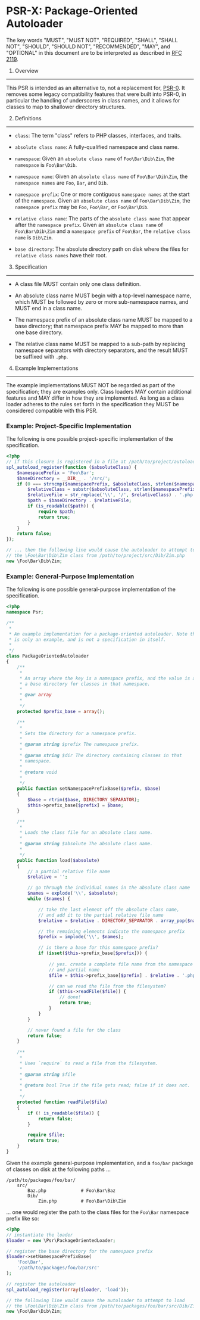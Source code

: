 PSR-X: Package-Oriented Autoloader
==================================

The key words "MUST", "MUST NOT", "REQUIRED", "SHALL", "SHALL NOT", "SHOULD",
"SHOULD NOT", "RECOMMENDED", "MAY", and "OPTIONAL" in this document are to be
interpreted as described in [RFC 2119](http://tools.ietf.org/html/rfc2119).


1. Overview
-----------

This PSR is intended as an alternative to, not a replacement for,
[PSR-0](https://github.com/php-fig/fig-standards/blob/master/accepted/PSR-0.md).
It removes some legacy compatibility features that were built into PSR-0, in
particular the handling of underscores in class names, and it allows for
classes to map to shallower directory structures.


2. Definitions
--------------

- `class`: The term "class" refers to PHP classes, interfaces, and traits.

- `absolute class name`: A fully-qualified namespace and class name.

- `namespace`: Given an `absolute class name` of `Foo\Bar\Dib\Zim`, the
  `namespace` is `Foo\Bar\Dib`.

- `namespace name`: Given an `absolute class name` of `Foo\Bar\Dib\Zim`, the
  `namespace names` are `Foo`, `Bar`, and `Dib`.

- `namespace prefix`: One or more contiguous `namespace names` at the start of
  the `namespace`. Given an `absolute class name` of `Foo\Bar\Dib\Zim`, the
  `namespace prefix` may be `Foo`, `Foo\Bar`, or `Foo\Bar\Dib`.

- `relative class name`: The parts of the `absolute class name` that appear
  after the `namespace prefix`. Given an `absolute class name` of
  `Foo\Bar\Dib\Zim` and a `namespace prefix` of `Foo\Bar`, the `relative class
  name` is `Dib\Zim`.

- `base directory`: The absolute directory path on disk where the files for
  `relative class names` have their root.


3. Specification
----------------

- A class file MUST contain only one class definition.

- An absolute class name MUST begin with a top-level namespace name, which
  MUST be followed by zero or more sub-namespace names, and MUST end in a
  class name.

- The namespace prefix of an absolute class name MUST be mapped to a base
  directory; that namespace prefix MAY be mapped to more than one base
  directory.

- The relative class name MUST be mapped to a sub-path by replacing namespace
  separators with directory separators, and the result MUST be suffixed with
  `.php`.


4. Example Implementations
--------------------------

The example implementations MUST NOT be regarded as part of the specification;
they are examples only. Class loaders MAY contain additional features and MAY
differ in how they are implemented. As long as a class loader adheres to the
rules set forth in the specification they MUST be considered compatible
with this PSR.


### Example: Project-Specific Implementation

The following is one possible project-specific implementation of the
specification.

```php
<?php
// if this closure is registered in a file at /path/to/project/autoload.php ...
spl_autoload_register(function ($absoluteClass) {
    $namespacePrefix = 'Foo\Bar';
    $baseDirectory = __DIR__ . '/src/';
    if (0 === strncmp($namespacePrefix, $absoluteClass, strlen($namespacePrefix))) {
        $relativeClass = substr($absoluteClass, strlen($namespacePrefix));
        $relativeFile = str_replace('\\', '/', $relativeClass) . '.php';
        $path = $baseDirectory . $relativeFile;
        if (is_readable($path)) {
            require $path;
            return true;
        }
    }
    return false;
});

// ... then the following line would cause the autoloader to attempt to load
// the \Foo\Bar\Dib\Zim class from /path/to/project/src/Dib/Zim.php
new \Foo\Bar\Dib\Zim;
```


### Example: General-Purpose Implementation

The following is one possible general-purpose implementation of the
specification.

```php
<?php
namespace Psr;

/**
 * 
 * An example implementation for a package-oriented autoloader. Note that this
 * is only an example, and is not a specification in itself.
 * 
 */
class PackageOrientedAutoloader
{
    /**
     * 
     * An array where the key is a namespace prefix, and the value is a
     * a base directory for classes in that namespace.
     * 
     * @var array
     * 
     */
    protected $prefix_base = array();

    /**
     * 
     * Sets the directory for a namespace prefix.
     * 
     * @param string $prefix The namespace prefix.
     * 
     * @param string $dir The directory containing classes in that
     * namespace.
     * 
     * @return void
     * 
     */
    public function setNamespacePrefixBase($prefix, $base)
    {
        $base = rtrim($base, DIRECTORY_SEPARATOR);
        $this->prefix_base[$prefix] = $base;
    }

    /**
     * 
     * Loads the class file for an absolute class name.
     * 
     * @param string $absolute The absolute class name.
     * 
     */
    public function load($absolute)
    {
        // a partial relative file name
        $relative = '';

        // go through the individual names in the absolute class name
        $names = explode('\\', $absolute);
        while ($names) {

            // take the last element off the absolute class name,
            // and add it to the partial relative file name
            $relative = $relative . DIRECTORY_SEPARATOR . array_pop($names);

            // the remaining elements indicate the namespace prefix
            $prefix = implode('\\', $names);

            // is there a base for this namespace prefix?
            if (isset($this->prefix_base[$prefix])) {
                
                // yes. create a complete file name from the namespace dir
                // and partial name
                $file = $this->prefix_base[$prefix] . $relative . '.php';

                // can we read the file from the filesystem?
                if ($this->readFile($file)) {
                    // done!
                    return true;
                }
            }
        }

        // never found a file for the class
        return false;
    }
    
    /**
     * 
     * Uses `require` to read a file from the filesystem.
     * 
     * @param string $file
     * 
     * @return bool True if the file gets read; false if it does not.
     * 
     */
    protected function readFile($file)
    {
        if (! is_readable($file)) {
            return false;
        }

        require $file;
        return true;
    }
}
```

Given the example general-purpose implementation, and a `foo/bar` package of
classes on disk at the following paths ...

    /path/to/packages/foo/bar/
        src/
            Baz.php             # Foo\Bar\Baz
            Dib/
                Zim.php         # Foo\Bar\Dib\Zim

... one would register the path to the class files for the `Foo\Bar` namespace
prefix like so:

```php
<?php
// instantiate the loader
$loader = new \Psr\PackageOrientedLoader;

// register the base directory for the namespace prefix
$loader->setNamespacePrefixBase(
    'Foo\Bar',
    '/path/to/packages/foo/bar/src'
);

// register the autoloader
spl_autoload_register(array($loader, 'load'));

// the following line would cause the autoloader to attempt to load
// the \Foo\Bar\Dib\Zim class from /path/to/packages/foo/bar/src/Dib/Zim.php
new \Foo\Bar\Dib\Zim;
```
